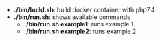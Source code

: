 * **./bin/build.sh**: build docker container with php7.4
* **./bin/run.sh**: shows available commands
    * **./bin/run.sh example1**: runs example 1
    * **./bin/run.sh example2**: runs example 2
    